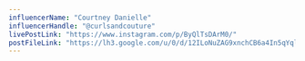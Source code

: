 ```yaml
---
influencerName: "Courtney Danielle"
influencerHandle: "@curlsandcouture"
livePostLink: "https://www.instagram.com/p/ByQlTsDArM0/"
postFileLink: "https://lh3.google.com/u/0/d/12ILoNuZAG9xnchCB6a4In5qYqlw9lnYw"
---
```

